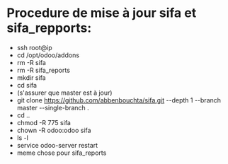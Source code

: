 # Procedure de mise à jour sifa et sifa_repports:
- ssh root@ip
- cd /opt/odoo/addons
- rm -R sifa
- rm -R sifa_reports
- mkdir sifa
- cd sifa
- (s'assurer que master est à jour)
- git clone https://github.com/abbenbouchta/sifa.git --depth 1 --branch master --single-branch . 
- cd ..
- chmod -R 775 sifa
- chown -R odoo:odoo sifa
- ls -l
- service odoo-server restart
- meme chose pour sifa_reports
